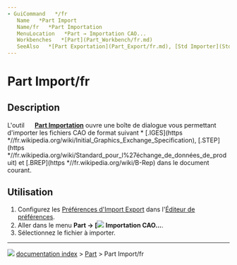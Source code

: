 ```yaml
---
- GuiCommand   */fr
   Name   *Part Import
   Name/fr   *Part Importation
   MenuLocation   *Part → Importation CAO...
   Workbenches   *[Part](Part_Workbench/fr.md)
   SeeAlso   *[Part Exportation](Part_Export/fr.md), [Std Importer](Std_Import/fr.md), [Import Export](Import_Export/fr.md)
---
```


# Part Import/fr

## Description

L\'outil **<img src="images/Part_Import.svg" width=16px> [Part Importation](Part_Import/fr.md)** ouvre une boîte de dialogue vous permettant d\'importer les fichiers CAO de format suivant    * [.IGES](https   *//fr.wikipedia.org/wiki/Initial_Graphics_Exchange_Specification), [.STEP](https   *//fr.wikipedia.org/wiki/Standard_pour_l%27échange_de_données_de_produit) et [.BREP](https   *//fr.wikipedia.org/wiki/B-Rep) dans le document courant.

## Utilisation

1.  Configurez les [Préférences d\'Import Export](Import_Export_Preferences/fr.md) dans l\'[Éditeur de préférences](Preferences_Editor/fr.md).
2.  Aller dans le menu **Part →  [<img src=images/Part_Import.svg style="width   *16px"> Importation CAO...**.
3.  Sélectionnez le fichier à importer.



---
![](images/Right_arrow.png) [documentation index](../README.md) > [Part](Part_Workbench.md) > Part Import/fr
